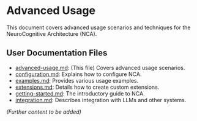 # Advanced Usage

This document covers advanced usage scenarios and techniques for the NeuroCognitive Architecture (NCA).

## User Documentation Files

*   [advanced-usage.md](./advanced-usage.md): (This file) Covers advanced usage scenarios.
*   [configuration.md](./configuration.md): Explains how to configure NCA.
*   [examples.md](./examples.md): Provides various usage examples.
*   [extensions.md](./extensions.md): Details how to create custom extensions.
*   [getting-started.md](./getting-started.md): The introductory guide to NCA.
*   [integration.md](./integration.md): Describes integration with LLMs and other systems.

*(Further content to be added)*
